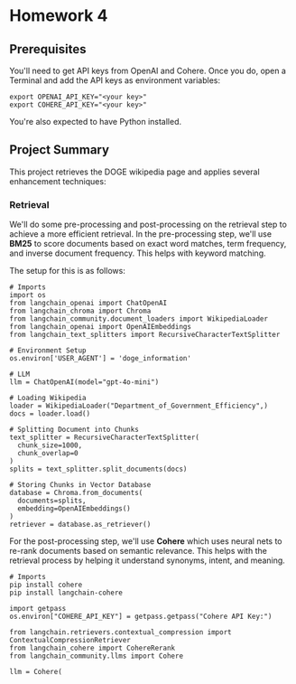 # Homework 4

## Prerequisites

You'll need to get API keys from OpenAI and Cohere. Once you do, open a Terminal and add the API keys as environment variables:

```
export OPENAI_API_KEY="<your key>"
export COHERE_API_KEY="<your key>"
```

You're also expected to have Python installed.

## Project Summary

This project retrieves the DOGE wikipedia page and applies several enhancement techniques:

### Retrieval

We'll do some pre-processing and post-processing on the retrieval step to achieve a more efficient retrieval. In the pre-processing step, we'll use **BM25** to score documents based on exact word matches, term frequency, and inverse document frequency. This helps with keyword matching.

The setup for this is as follows:

```
# Imports
import os
from langchain_openai import ChatOpenAI
from langchain_chroma import Chroma
from langchain_community.document_loaders import WikipediaLoader
from langchain_openai import OpenAIEmbeddings
from langchain_text_splitters import RecursiveCharacterTextSplitter

# Environment Setup
os.environ['USER_AGENT'] = 'doge_information'

# LLM 
llm = ChatOpenAI(model="gpt-4o-mini")

# Loading Wikipedia
loader = WikipediaLoader("Department_of_Government_Efficiency",)
docs = loader.load()

# Splitting Document into Chunks
text_splitter = RecursiveCharacterTextSplitter(
  chunk_size=1000,
  chunk_overlap=0
)
splits = text_splitter.split_documents(docs)

# Storing Chunks in Vector Database
database = Chroma.from_documents(
  documents=splits,
  embedding=OpenAIEmbeddings()
)
retriever = database.as_retriever()
```

For the post-processing step, we'll use **Cohere** which uses neural nets to re-rank documents based on semantic relevance. This helps with the retrieval process by helping it understand synonyms, intent, and meaning.

```
# Imports
pip install cohere
pip install langchain-cohere

import getpass
os.environ["COHERE_API_KEY"] = getpass.getpass("Cohere API Key:")

from langchain.retrievers.contextual_compression import ContextualCompressionRetriever
from langchain_cohere import CohereRerank
from langchain_community.llms import Cohere

llm = Cohere(


